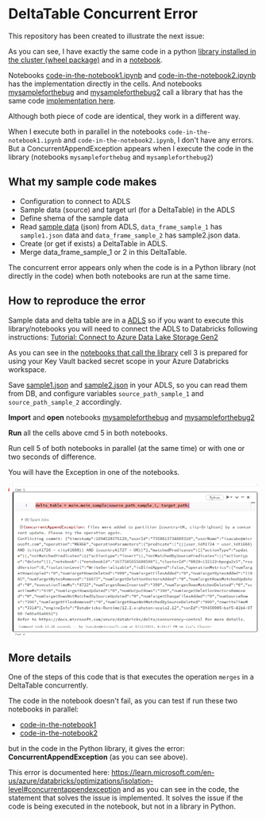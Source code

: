 # DeltaTable Concurrent Error


This repository has been created to illustrate the next issue:

As you can see, I have exactly the same code in a python [library installed in the cluster (wheel package)](src/sample/concurrent_error/main.py) and in a [notebook](notebooks/code-in-the-notebook1.ipynb). 

Notebooks [code-in-the-notebook1.ipynb](notebooks/code-in-the-notebook1.ipynb) and [code-in-the-notebook2.ipynb](notebooks/code-in-the-notebook2.ipynb) has the implementation directly in the cells.
And notebooks [mysampleforthebug](notebooks/mysampleforthebug.ipynb) and [mysampleforthebug2](notebooks/mysampleforthebug2.ipynb) call a library that has the same code [implementation here](src/sample/concurrent_error/main.py).

Although both piece of code are identical, they work in a different way. 

When I execute both in parallel in the notebooks `code-in-the-notebook1.ipynb` and `code-in-the-notebook2.ipynb`, I don't have any errors.
But a ConcurrentAppendException appears when I execute the code in the library (notebooks `mysampleforthebug` and `mysampleforthebug2`)

## What my sample code makes
- Configuration to connect to ADLS
- Sample data (source) and target url (for a DeltaTable) in the ADLS
- Define shema of the sample data
- Read [sample data](sample-data) (json) from ADLS, `data_frame_sample_1` has `sample1.json` data and `data_frame_sample_2` has sample2.json data.
- Create (or get if exists) a DeltaTable in ADLS.
- Merge data_frame_sample_1 or 2 in this DeltaTable.

The concurrent error appears only when the code is in a Python library (not directly in the code) when both notebooks are run at the same time.

## How to reproduce the error
Sample data and delta table are in a [ADLS](https://learn.microsoft.com/en-us/azure/storage/blobs/data-lake-storage-introduction) so if you want to execute this library/notebooks you will need to connect the ADLS to Databricks following instructions: [Tutorial: Connect to Azure Data Lake Storage Gen2](https://learn.microsoft.com/en-us/azure/databricks/getting-started/connect-to-azure-storage) 

As you can see in the [notebooks that call the library](notebooks/mysampleforthebug2.ipynb) cell 3 is prepared for using your Key Vault backed secret scope in your Azure Databricks workspace.

Save [sample1.json](sample-data/sample1.json) and [sample2.json](sample-data/sample2.json) in your ADLS, so you can read them from DB, and configure variables `source_path_sample_1` and `source_path_sample_2` accordingly.

**Import** and **open** notebooks [mysampleforthebug](notebooks/mysampleforthebug.ipynb) and [mysampleforthebug2](notebooks/mysampleforthebug2.ipynb)

**Run** all the cells above cmd 5 in both notebooks.

Run cell 5 of both notebooks in parallel (at the same time) or with one or two seconds of difference.

You will have the Exception in one of the notebooks.

![exception](img/exception1.png)

## More details

One of the steps of this code that is that executes the operation `merges` in a DeltaTable concurrently.

The code in the notebook doesn't fail, as you can test if run these two notebooks in parallel:
- [code-in-the-notebook1](notebooks/code-in-the-notebook1.ipynb)
- [code-in-the-notebook2](notebooks/code-in-the-notebook2.ipynb)

but in the code in the Python library, it gives the error: **ConcurrentAppendException**
(as you can see above).

This error is documented here:
https://learn.microsoft.com/en-us/azure/databricks/optimizations/isolation-level#concurrentappendexception
and as you can see in the code, the statement that solves the issue is implemented.
It solves the issue if the code is being executed in the notebook, but not in a library in Python.

